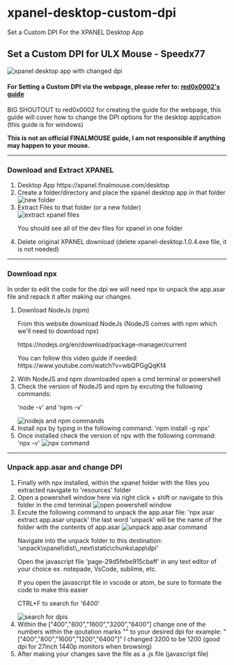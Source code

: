 # xpanel-desktop-custom-dpi
Set a Custom DPI For the XPANEL Desktop App


<h2>Set a Custom DPI for ULX Mouse - Speedx77</h2>
<img src="https://github.com/user-attachments/assets/92985d6b-4624-4ca3-b81c-1da6b8e3d9f7" alt="xpanel desktop app with changed dpi">
<h4>For Setting a Custom DPI via the webpage, please refer to: <a href="https://github.com/red0x0002/xpanel-custom-dpi">red0x0002's guide</a></h4>
<p>BIG SHOUTOUT to red0x0002 for creating the guide for the webpage, this guide will cover how to change the DPI options for the desktop application (this guide is for windows)</p>
<p><strong>This is not an official FINALMOUSE guide, I am not responsible if anything may happen to your mouse.</strong></p>

<hr/>
<h3>Download and Extract XPANEL</h3>

<ol>
  <li>Desktop App https://xpanel.finalmouse.com/desktop</li>
  <li>Create a folder/directory and place the xpanel desktop app in that folder</li>
    <img src="https://github.com/user-attachments/assets/8ad2d665-0a19-423f-b96a-f234943c2c61" alt="new folder">
  <li>Extract Files to that folder (or a new folder)</li>
    <img src="https://github.com/user-attachments/assets/61a6bc37-4d56-4ba5-949e-091395913be6" alt="extract xpanel files">
    <p>You should see all of the dev files for xpanel in one folder</p>
  <li>Delete original XPANEL download (delete xpanel-desktop.1.0.4.exe file, it is not needed)</li>
</ol>

<hr/>

<h3>Download npx</h3>

<p>In order to edit the code for the dpi we will need npx to unpack the app.asar file and repack it after making our changes</p>

<ol>
  <li>Download NodeJs (npm)
    <p>From this website download NodeJs (NodeJS comes with npm which we'll need to download npx) </p>
    <p>https://nodejs.org/en/download/package-manager/current</p>
    <p>You can follow this video guide if needed: https://www.youtube.com/watch?v=wbQPGgQqKf4</p>
  </li>
  <li>With NodeJS and npm downloaded open a cmd terminal or powershell</li>
  <li>Check the version of NodeJS and npm by excuting the following commands:
    <p>'node -v' and 'npm -v'</p>
    <img src="https://github.com/user-attachments/assets/55cea83e-da53-4bb4-a941-15a9ff948b88" alt="nodejs and npm commands">
  </li>
  <li>Install npx by typing in the following command: 'npm install -g npx'</li>
  <li>Once installed check the version of npx with the following command: 'npx -v'
    <img src="https://github.com/user-attachments/assets/82024276-b2b9-4328-82dc-5eeaeca178e6" alt="npx command">
  </li>
</ol>

<hr/>

<h3>Unpack app.asar and change DPI</h3>
<ol>
  <li>Finally with npx installed, within the xpanel folder with the files you extracted navigate to 'resources' folder</li>
  <li>Open a powershell window here via right click + shift or navigate to this folder in the cmd terminal
    <img src="https://github.com/user-attachments/assets/9502b70e-b60a-4321-bcf0-e8e6b7eddbdf" alt="open powershell window">
  </li>
  <li>Excute the following command to unpack the app.asar file: 'npx asar extract app.asar unpack' the last word 'unpack' will be the name of the folder with the contents of app.asar
    <img src="https://github.com/user-attachments/assets/dfc8a20b-8d9e-492b-9e90-d722b8131c2d" alt="unpack app.asar command">
    <p>Navigate into the unpack folder to this destination: 'unpack\xpanel\dist\_next\static\chunks\app\dpi'</p>
    <p>Open the javascript file 'page-29d5febe915cbaff' in any text editor of your choice ex. notepade, VsCode, sublime, etc. </p>
    <p>If you open the javascript file in vscode or atom, be sure to formate the code to make this easier</p>
    <p>CTRL+F to search for '6400'</p>
    <img src="https://github.com/user-attachments/assets/d65cb785-284e-4b50-acf2-9fb2116326c5" alt="search for dpis">
  </li>
  <li>Within the ["400","800","1600","3200","6400"] change one of the numbers within the qoutation marks "" to your desired dpi for example: "["400","800","1600","1200","6400"]" I changed 3200 to be 1200 (good dpi for 27inch 1440p monitors when browsing)
  </li>
  <li>After making your changes save the file as a .js file (javascript file)</li>
</ol>









